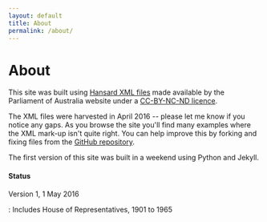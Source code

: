 ```yaml
---
layout: default
title: About
permalink: /about/
---
```


# About

This site was built using [Hansard XML files](https://github.com/wragge/hansard-xml) made available by the Parliament of Australia website under a [CC-BY-NC-ND licence](http://www.aph.gov.au/Help/Disclaimer_Privacy_Copyright#c).

The XML files were harvested in April 2016 -- please let me know if you notice any gaps. As you browse the site you'll find many examples where the XML mark-up isn't quite right. You can help improve this by forking and fixing files from the [GitHub repository](https://github.com/wragge/hansard-xml).

The first version of this site was built in a weekend using Python and Jekyll.

#### Status

Version 1, 1 May 2016

:    Includes House of Representatives, 1901 to 1965
